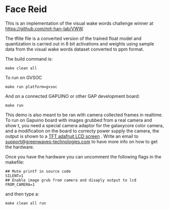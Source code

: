 # Face Reid

This is an implementation of the visual wake words challenge winner at https://github.com/mit-han-lab/VWW.

The tflite file is a converted version of the trained float model and quantization is carried out in 8 bit activations and weights using sample data from the visual wake words dataset converted to ppm format.

The build command is:

```
make clean all
```

To run on GVSOC

```
make run platform=gvsoc
```

And on a connected GAPUINO or other GAP development board:

```
make run
```

This demo is also meant to be ran with camera collected frames in realtime. To run on Gapuino board with images grubbed from a real camera and show t, you need a special camera adaptor for the galaxycore color camera, and a modification on the board to correcty power supply the camera, the output is shown to a [TFT adafruit LCD screen](https://learn.adafruit.com/adafruit-2-8-tft-touch-shield-v2) . Write an email to support@greenwaves-technologies.com to have more info on how to get the hardware.

Once you have the hardware you can uncomment the following flags in the makefile:

```
## Mute printf in source code
SILENT=1
## Enable image grub from camera and disaply output to lcd
FROM_CAMERA=1

```


and then type a:
```
make clean all run
```

